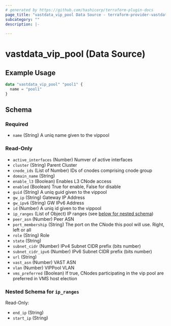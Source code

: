 ```yaml
---
# generated by https://github.com/hashicorp/terraform-plugin-docs
page_title: "vastdata_vip_pool Data Source - terraform-provider-vastdata"
subcategory: ""
description: |-
  
---
```


# vastdata_vip_pool (Data Source)



## Example Usage

```terraform
data "vastdata_vip_pool" "pool1" {
  name = "pool1"
}
```

<!-- schema generated by tfplugindocs -->
## Schema

### Required

- `name` (String) A uniq name given to the vippool

### Read-Only

- `active_interfaces` (Number) Numver of active interfaces
- `cluster` (String) Parent Cluster
- `cnode_ids` (List of Number) IDs of cnodes comprising cnode group
- `domain_name` (String)
- `enable_l3` (Boolean) Enables L3 CNode access
- `enabled` (Boolean) True for enable, False for disable
- `guid` (String) A uniq guid given to the vippool
- `gw_ip` (String) Gateway IP Address
- `gw_ipv6` (String) GW IPv6 Address
- `id` (Number) A uniq id given to the vippool
- `ip_ranges` (List of Object) IP ranges (see [below for nested schema](#nestedatt--ip_ranges))
- `peer_asn` (Number) Peer ASN
- `port_membership` (String) The port on the CNode this pool will use. Right, left or all
- `role` (String) Role
- `state` (String)
- `subnet_cidr` (Number) IPv4 Subnet CIDR prefix (bits number)
- `subnet_cidr_ipv6` (Number) IPv6 Subnet CIDR prefix (bits number)
- `url` (String)
- `vast_asn` (Number) VAST ASN
- `vlan` (Number) VIPPool VLAN
- `vms_preferred` (Boolean) If true, CNodes participating in the vip pool are preferred in VMS host election

<a id="nestedatt--ip_ranges"></a>
### Nested Schema for `ip_ranges`

Read-Only:

- `end_ip` (String)
- `start_ip` (String)
